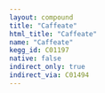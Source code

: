 ```yaml
---
layout: compound
title: "Caffeate"
html_title: "Caffeate"
name: "Caffeate"
kegg_id: C01197
native: false
indirect_only: true
indirect_via: C01494
---
```


